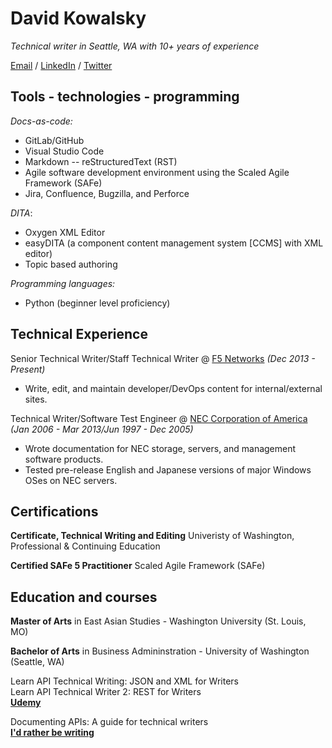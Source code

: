 # David Kowalsky

_Technical writer in Seattle, WA with 10+ years of experience_ <br>

[Email](mailto:davkow@gmail.com) / [LinkedIn](https://www.linkedin.com/in/davidkowalsky/) / [Twitter](https://twitter.com/davkow/)  


## Tools - technologies - programming

_Docs-as-code:_

- GitLab/GitHub
- Visual Studio Code
- Markdown -- reStructuredText (RST)
- Agile software development environment using the Scaled Agile Framework (SAFe)
- Jira, Confluence, Bugzilla, and Perforce


_DITA_:

- Oxygen XML Editor
- easyDITA (a component content management system [CCMS] with XML editor)
- Topic based authoring

_Programming languages:_

- Python (beginner level proficiency)

## Technical Experience

Senior Technical Writer/Staff Technical Writer @ [F5 Networks](https://www.f5.com/) _(Dec 2013  - Present)_ <br>
- Write, edit, and maintain developer/DevOps content for internal/external sites.


Technical Writer/Software Test Engineer @ [NEC Corporation of America](https://www.necam.com/) _(Jan 2006  - Mar 2013/Jun 1997  - Dec 2005)_ <br>
- Wrote documentation for NEC storage, servers, and management software products.
- Tested pre-release English and Japanese versions of major Windows OSes on NEC servers.

## Certifications

**Certificate, Technical Writing and Editing** Univeristy of Washington, Professional & Continuing Education

**Certified SAFe 5 Practitioner** Scaled Agile Framework (SAFe) <br>

## Education and courses 

**Master of Arts** in East Asian Studies - Washington University (St. Louis, MO)

**Bachelor of Arts** in Business Admininstration - University of Washington (Seattle, WA)

Learn API Technical Writing: JSON and XML for Writers<br>
Learn API Technical Writer 2: REST for Writers<br>
[**Udemy**](https://www.udemy.com/) 

Documenting APIs: A guide for technical writers<br>
[**I'd rather be writing**](https://idratherbewriting.com/learnapidoc/)
